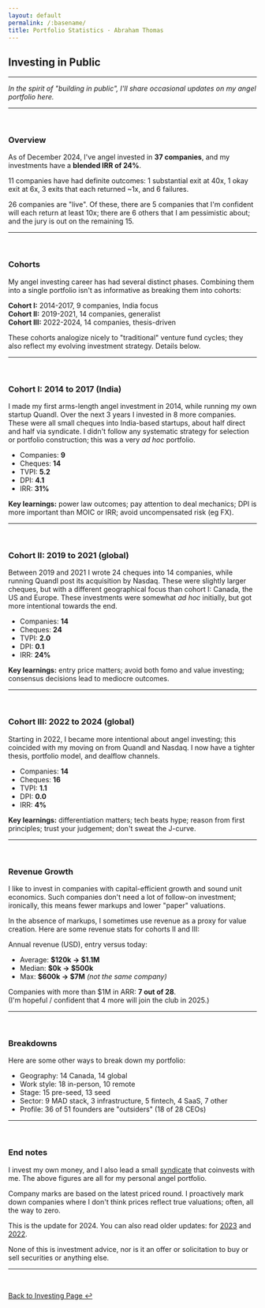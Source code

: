 ```yaml
---
layout: default
permalink: /:basename/
title: Portfolio Statistics · Abraham Thomas
---
```


## Investing in Public

----

*In the spirit of "building in public", I'll share occasional updates on my angel portfolio here.*

---

<br/>

### Overview

As of December 2024, I've angel invested in **37 companies**, and my investments have a **blended IRR of 24%**.  

11 companies have had definite outcomes: 1 substantial exit at 40x, 1 okay exit at 6x, 3 exits that each returned ~1x, and 6 failures.  

26 companies are "live".  Of these, there are 5 companies that I'm confident will each return at least 10x; there are 6 others that I am pessimistic about; and the jury is out on the remaining 15.

---

<br/>

### Cohorts

My angel investing career has had several distinct phases.  Combining them into a single portfolio isn't as informative as breaking them into cohorts:

**Cohort I:** 2014-2017, 9 companies, India focus  
**Cohort II:** 2019-2021, 14 companies, generalist  
**Cohort III:** 2022-2024, 14 companies, thesis-driven  

These cohorts analogize nicely to "traditional" venture fund cycles; they also reflect my evolving investment strategy.  Details below.


----

<br/>


### Cohort I: 2014 to 2017 (India)

I made my first arms-length angel investment in 2014, while running my own startup Quandl.  Over the next 3 years I invested in 8 more companies.  These were all small cheques into India-based startups, about half direct and half via syndicate.  I didn't follow any systematic strategy for selection or portfolio construction; this was a very *ad hoc* portfolio.  

* Companies: **9**  
* Cheques: **14**  
* TVPI: **5.2**  
* DPI: **4.1**  
* IRR: **31%**  

**Key learnings:** power law outcomes; pay attention to deal mechanics; DPI is more important than MOIC or IRR; avoid uncompensated risk (eg FX).


----

<br/>


### Cohort II: 2019 to 2021 (global)

Between 2019 and 2021 I wrote 24 cheques into 14 companies, while running Quandl post its acquisition by Nasdaq.  These were slightly larger cheques, but with a different geographical focus than cohort I: Canada, the US and Europe.  These investments were somewhat *ad hoc* initially, but got more intentional towards the end.

* Companies: **14**  
* Cheques: **24**  
* TVPI: **2.0**  
* DPI: **0.1**  
* IRR: **24%**  

**Key learnings:** entry price matters; avoid both fomo and value investing; consensus decisions lead to mediocre outcomes.  

----

<br/>

### Cohort III: 2022 to 2024 (global)

Starting in 2022, I became more intentional about angel investing; this coincided with my moving on from Quandl and Nasdaq.  I now have a tighter thesis, portfolio model, and dealflow channels.  

* Companies: **14**  
* Cheques: **16**  
* TVPI: **1.1**  
* DPI: **0.0**  
* IRR: **4%**  

**Key learnings:** differentiation matters; tech beats hype; reason from first principles; trust your judgement; don't sweat the J-curve.

----

<br/>


### Revenue Growth

I like to invest in companies with capital-efficient growth and sound unit economics.  Such companies don't need a lot of follow-on investment; ironically, this means fewer markups and lower "paper" valuations.

In the absence of markups, I sometimes use revenue as a proxy for value creation. Here are some revenue stats for cohorts II and III:

Annual revenue (USD), entry versus today:
* Average: **$120k &rarr; $1.1M**  
* Median: **$0k &rarr; $500k**  
* Max: **$600k &rarr; $7M** *(not the same company)*    

Companies with more than $1M in ARR: **7 out of 28**.    
(I'm hopeful / confident that 4 more will join the club in 2025.)  


---

<br/>

### Breakdowns

Here are some other ways to break down my portfolio:

* Geography: 14 Canada, 14 global
* Work style: 18 in-person, 10 remote
* Stage: 15 pre-seed, 13 seed 
* Sector: 9 MAD stack, 3 infrastructure, 5 fintech, 4 SaaS, 7 other
* Profile: 36 of 51 founders are "outsiders" (18 of 28 CEOs)

---

<br/>

### End notes

I invest my own money, and I also lead a small [syndicate](https://venture.angellist.com/abraham-thomas/syndicate) that coinvests with me.  The above figures are all for my personal angel portfolio.

Company marks are based on the latest priced round.  I proactively mark down companies where I don't think prices reflect true valuations; often, all the way to zero.

This is the update for 2024.  You can also read older updates: for [2023](/portfolio-statistics-2023) and [2022](/portfolio-statistics-2022).  

None of this is investment advice, nor is it an offer or solicitation to buy or sell securities or anything else.  


----

<br/>

[Back to Investing Page ↩](/investing)

<br/>
<br/>



<!--
---

<br/>

### By Investment Year

Now that I have a decade of historical data, I thought I'd share some yearly performance stats:

|year|y/y portfolio return|vintage IRR|
|----|--------------------|-----------|
|2014|  n.a.| 11.5%|
|2015|  0.0%| 53.9%|
|2016| 60.5%| 24.4%|
|2017|  3.9%| 12.8%|
|2018| -9.7%| 15.6%|
|2019|124.0%| 37.7%|
|2020|  7.2%| 37.2%|
|2021| 85.1%| -9.1%|
|2022| -9.9%| 11.5%|
|2023|  5.2%|-16.4%|
|2024| 36.1%|  0.0%|


The year-over-year portfolio return (column 2) is the annual change in value of all my angel investments, not counting new investments or exits.  As expected, this oscillates between slightly down years (due to writeoffs)(the j-curve at work), and big up years (due to markups) (the power law at work).  Regressing this series against the S&P 500 gives a beta of 1.8 (to be expected) and an annual alpha of 5.8% (yay!).

This is not, in fact, how most venture investors mark their books; instead, they typically use vintage IRRs (column 3).  For each year, this is the (to-date) IRR of all investments made during that year.  This one's much more consistent, albeit not investable or compoundable in any sense.

-->


